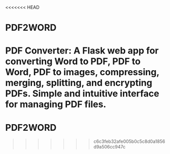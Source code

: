 <<<<<<< HEAD
# PDF2WORD
PDF Converter: A Flask web app for converting Word to PDF, PDF to Word, PDF to images, compressing, merging, splitting, and encrypting PDFs. Simple and intuitive interface for managing PDF files.
=======
# PDF2WORD
>>>>>>> c6c3feb32afe005b0c5c8d0a1856d9a506cc947c

